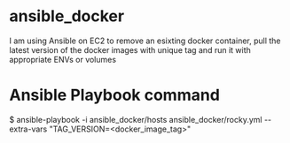 # ansible_docker
I am using Ansible on EC2 to remove an esixting docker container, pull the latest version of the docker images with unique tag and run it with appropriate ENVs or volumes


# Ansible Playbook command
$ ansible-playbook -i ansible_docker/hosts ansible_docker/rocky.yml --extra-vars "TAG_VERSION=<docker_image_tag>"
